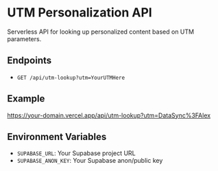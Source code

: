 # UTM Personalization API

Serverless API for looking up personalized content based on UTM parameters.

## Endpoints

- `GET /api/utm-lookup?utm=YourUTMHere`

## Example

https://your-domain.vercel.app/api/utm-lookup?utm=DataSync%3FAlex

## Environment Variables

- `SUPABASE_URL`: Your Supabase project URL
- `SUPABASE_ANON_KEY`: Your Supabase anon/public key
